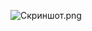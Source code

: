 ![Скриншот.png](https://downloader.disk.yandex.ru/preview/2507b4d0c061981c85a50e124ceb7a6385bf2441debd7c15ad0c963e081a467c/6705b25a/ybcGzOf8NfMr8ZUNHjA-aKwICtsfiTtcUTK3-iCDBjcmR7Yy2-6mQtU5H89xmiFSRrDN6VUSGUaqmMFyq5ZBeg%3D%3D?uid=0&filename=%D1%81%D0%BD%D0%B8%D0%BC%D0%BE%D0%BA%20Allure.png&disposition=inline&hash=&limit=0&content_type=image%2Fpng&owner_uid=0&tknv=v2&size=2048x2048)